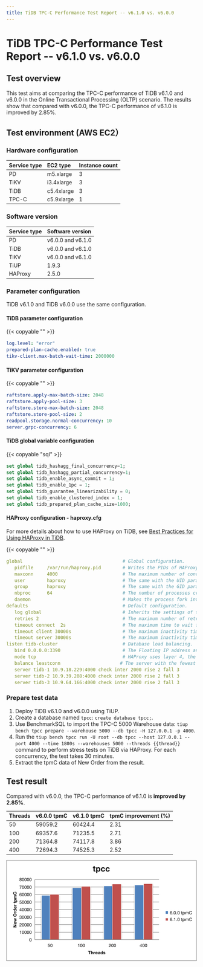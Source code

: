 ```yaml
---
title: TiDB TPC-C Performance Test Report -- v6.1.0 vs. v6.0.0
---
```


# TiDB TPC-C Performance Test Report -- v6.1.0 vs. v6.0.0

## Test overview

This test aims at comparing the TPC-C performance of TiDB v6.1.0 and v6.0.0 in the Online Transactional Processing (OLTP) scenario. The results show that compared with v6.0.0, the TPC-C performance of v6.1.0 is improved by 2.85%.

## Test environment (AWS EC2）

### Hardware configuration

| Service type | EC2 type | Instance count |
|:----------|:----------|:----------|
| PD        | m5.xlarge |     3     |
| TiKV      | i3.4xlarge|     3     |
| TiDB      | c5.4xlarge|     3     |
| TPC-C  | c5.9xlarge|     1     |

### Software version

| Service type | Software version  |
| :----------- | :---------------- |
| PD           | v6.0.0 and v6.1.0 |
| TiDB         | v6.0.0 and v6.1.0 |
| TiKV         | v6.0.0 and v6.1.0 |
| TiUP         | 1.9.3             |
| HAProxy      | 2.5.0             |

### Parameter configuration

TiDB v6.1.0 and TiDB v6.0.0 use the same configuration.

#### TiDB parameter configuration

{{< copyable "" >}}

```yaml
log.level: "error"
prepared-plan-cache.enabled: true
tikv-client.max-batch-wait-time: 2000000
```

#### TiKV parameter configuration

{{< copyable "" >}}

```yaml
raftstore.apply-max-batch-size: 2048
raftstore.apply-pool-size: 3
raftstore.store-max-batch-size: 2048
raftstore.store-pool-size: 2
readpool.storage.normal-concurrency: 10
server.grpc-concurrency: 6
```

#### TiDB global variable configuration

{{< copyable "sql" >}}

```sql
set global tidb_hashagg_final_concurrency=1;
set global tidb_hashagg_partial_concurrency=1;
set global tidb_enable_async_commit = 1;
set global tidb_enable_1pc = 1;
set global tidb_guarantee_linearizability = 0;
set global tidb_enable_clustered_index = 1;
set global tidb_prepared_plan_cache_size=1000;
```

#### HAProxy configuration - haproxy.cfg

For more details about how to use HAProxy on TiDB, see [Best Practices for Using HAProxy in TiDB](/best-practices/haproxy-best-practices.md).

{{< copyable "" >}}

```yaml
global                                     # Global configuration.
   pidfile     /var/run/haproxy.pid        # Writes the PIDs of HAProxy processes into this file.
   maxconn     4000                        # The maximum number of concurrent connections for a single HAProxy process.
   user        haproxy                     # The same with the UID parameter.
   group       haproxy                     # The same with the GID parameter. A dedicated user group is recommended.
   nbproc      64                          # The number of processes created when going daemon. When starting multiple processes to forward requests, ensure that the value is large enough so that HAProxy does not block processes.
   daemon                                  # Makes the process fork into background. It is equivalent to the command line "-D" argument. It can be disabled by the command line "-db" argument.
defaults                                   # Default configuration.
   log global                              # Inherits the settings of the global configuration.
   retries 2                               # The maximum number of retries to connect to an upstream server. If the number of connection attempts exceeds the value, the backend server is considered unavailable.
   timeout connect  2s                     # The maximum time to wait for a connection attempt to a backend server to succeed. It should be set to a shorter time if the server is located on the same LAN as HAProxy.
   timeout client 30000s                   # The maximum inactivity time on the client side.
   timeout server 30000s                   # The maximum inactivity time on the server side.
listen tidb-cluster                        # Database load balancing.
   bind 0.0.0.0:3390                       # The Floating IP address and listening port.
   mode tcp                                # HAProxy uses layer 4, the transport layer.
   balance leastconn                      # The server with the fewest connections receives the connection. "leastconn" is recommended where long sessions are expected, such as LDAP, SQL and TSE, rather than protocols using short sessions, such as HTTP. The algorithm is dynamic, which means that server weights might be adjusted on the fly for slow starts for instance.
   server tidb-1 10.9.18.229:4000 check inter 2000 rise 2 fall 3       # Detects port 4000 at a frequency of once every 2000 milliseconds. If it is detected as successful twice, the server is considered available; if it is detected as failed three times, the server is considered unavailable.
   server tidb-2 10.9.39.208:4000 check inter 2000 rise 2 fall 3
   server tidb-3 10.9.64.166:4000 check inter 2000 rise 2 fall 3
```

### Prepare test data

1. Deploy TiDB v6.1.0 and v6.0.0 using TiUP.
2. Create a database named `tpcc`: `create database tpcc;`.
3. Use BenchmarkSQL to import the TPC-C 5000 Warehouse data: `tiup bench tpcc prepare --warehouse 5000 --db tpcc -H 127.0.0.1 -p 4000`.
4. Run the `tiup bench tpcc run -U root --db tpcc --host 127.0.0.1 --port 4000 --time 1800s --warehouses 5000 --threads {{thread}}` command to perform stress tests on TiDB via HAProxy. For each concurrency, the test takes 30 minutes.
5. Extract the tpmC data of New Order from the result.

## Test result

Compared with v6.0.0, the TPC-C performance of v6.1.0 is **improved by 2.85%**.

| Threads | v6.0.0 tpmC | v6.1.0 tpmC | tpmC improvement (%) |
|:----------|:----------|:----------|:----------|
|50|59059.2|60424.4|2.31|
|100|69357.6|71235.5|2.71|
|200|71364.8|74117.8|3.86|
|400|72694.3|74525.3|2.52|

![TPC-C](/media/tpcc_v600_vs_v610.png)
